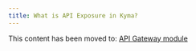 ```yaml
---
title: What is API Exposure in Kyma?
---
```


This content has been moved to: [API Gateway module](https://kyma-project.io/#/api-gateway/user/README)